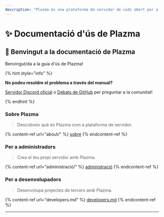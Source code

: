 ```yaml
---
description: "Plazma és una plataforma de servidor de codi obert per a Minecraft: Java Edition que afegeix optimització experimental basada en paper i característiques de personalització de mecanismes de joc."
---
```


# ✨ Documentació d'ús de Plazma

## 👋 Benvingut a la documentació de Plazma

Benvingut/da a la guia d'ús de Plazma!

{% hint style="info" %}

**No podeu resoldre el problema a través del manual?**

[Servidor Discord oficial](https://discord.gg/MmfC52K8A8) o [Debats de GitHub](https://github.com/PlazmaMC/PlazmaBukkit/discussions) per preguntar a la comunitat!

{% endhint %}

### Sobre Plazma

> Descobreix què és Plazma com a plataforma de servidor.

{% content-ref url="about/" %}
[sobre](about/)
{% endcontent-ref %}

### Per a administradors

> Crea el teu propi servidor amb Plazma.

{% content-ref url="administració/" %}
[administració](administració/)
{% endcontent-ref %}

### Per a desenvolupadors

> Desenvolupa projectes de tercers amb Plazma.

{% content-ref url="developers.md" %}
[developers.md](developers.md)
{% endcontent-ref %}

***
